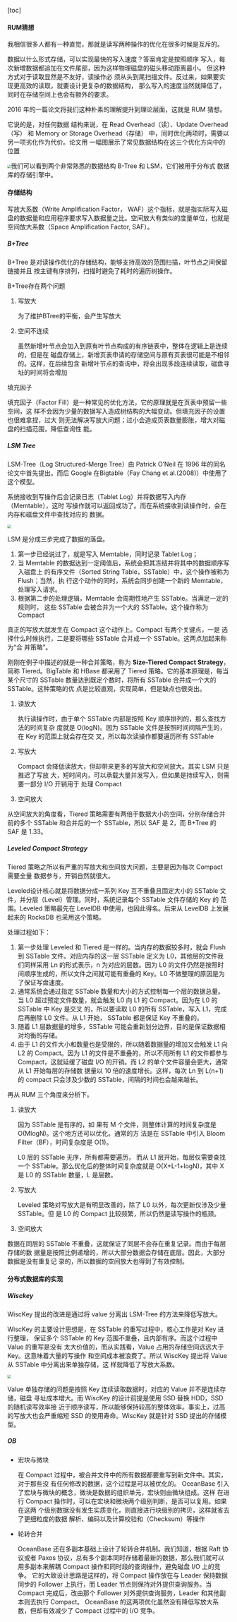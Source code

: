 [toc]

#### RUM猜想

我相信很多人都有一种直觉，那就是读写两种操作的优化在很多时候是互斥的。

数据以什么形式存储，可以实现最快的写入速度？答案肯定是按照顺序 写入，每次新增数据都追加在文件尾部，因为这样物理磁盘的磁头移动距离最小。 但这种方式对于读取显然是不友好，读操作必 须从头到尾扫描文件。反过来，如果要实现更高效的读取，就要设计更复杂的数据结构， 那么写入的速度当然就降低了，同时在存储空间上也会有额外的要求。

2016 年的一篇论文将我们这种朴素的理解提升到理论层面，这就是 RUM 猜想。

它说的是，对任何数据 结构来说，在 Read Overhead（读）、Update Overhead（写） 和 Memory or Storage Overhead（存储） 中，同时优化两项时，需要以另一项劣化作为代价。论文用 一幅图展示了常见数据结构在这三个优化方向中的位置

<img src="./rum.png" style="zoom:50%;" />我们可以看到两个非常熟悉的数据结构 B-Tree 和 LSM，它们被用于分布式 数据库的存储引擎中。

#### 存储结构

写放大系数（Write Amplification Factor， WAF）这个指标，就是指实际写入磁盘的数据量和应用程序要求写入数据量之比。空间放大有类似的度量单位，也就是空间放大系数（Space Amplification Factor, SAF）。

##### B+Tree

B+Tree 是对读操作优化的存储结构，能够支持高效的范围扫描，叶节点之间保留链接并且 按主键有序排列，扫描时避免了耗时的遍历树操作。

B+Tree存在两个问题

1. 写放大

   为了维护BTree的平衡，会产生写放大

2. 空间不连续

   虽然新增叶节点会加入到原有叶节点构成的有序链表中，整体在逻辑上是连续的，但是在 磁盘存储上，新增页表申请的存储空间与原有页表很可能是不相邻的。这样，在后续包含 新增叶节点的查询中，将会出现多段连续读取，磁盘寻址的时间将会增加

填充因子

填充因子（Factor Fill）是一种常见的优化方法，它的原理就是在页表中预留一些空间，这 样不会因为少量的数据写入造成树结构的大幅变动。但填充因子的设置也很难拿捏，过大 则无法解决写放大问题；过小会造成页表数量膨胀，增大对磁盘的扫描范围，降低查询性 能。

##### LSM Tree

LSM-Tree（Log Structured-Merge Tree）由 Patrick O’Neil 在 1996 年的同名论文中首先提出。而后 Google 在Bigtable（Fay Chang et al.(2008)）中使用了这个模型。

系统接收到写操作后会记录日志（Tablet Log）并将数据写入内存（Memtable），这时 写操作就可以返回成功了。而在系统接收到读操作时，会在内存和磁盘文件中查找对应的 数据。

<img src="./lsm.png" style="zoom:50%;" />

LSM 是分成三步完成了数据的落盘。

1. 第一步已经说过了，就是写入 Memtable，同时记录 Tablet Log；
2. 当 Memtable 的数据达到一定阈值后，系统会把其冻结并将其中的数据顺序写入磁盘上 的有序文件（Sorted String Table，SSTable）中，这个操作被称为 Flush；当然，执 行这个动作的同时，系统会同步创建一个新的 Memtable，处理写入请求。 
3. 根据第二步的处理逻辑，Memtable 会周期性地产生 SSTable。当满足一定的规则时， 这些 SSTable 会被合并为一个大的 SSTable。这个操作称为 Compact

真正的写放大就发生在 Compact 这个动作上。Compact 有两个关键点，一是 选择什么时候执行，二是要将哪些 SSTable 合并成一个 SSTable。这两点加起来称为“合 并策略”。

刚刚在例子中描述的就是一种合并策略，称为 **Size-Tiered Compact Strategy**，简称 Tiered。BigTable 和 HBase 都采用了 Tiered 策略。它的基本原理是，每当某个尺寸的 SSTable 数量达到既定个数时，将所有 SSTable 合并成一个大的 SSTable。这种策略的优 点是比较直观，实现简单，但是缺点也很突出。

1. 读放大

   执行读操作时，由于单个 SSTable 内部是按照 Key 顺序排列的，那么查找方法的时间复杂 度就是 O(logN)。因为 SSTable 文件是按照时间间隔产生的，在 Key 的范围上就会存在交 叉，所以每次读操作都要遍历所有 SSTable

2. 写放大

   Compact 会降低读放大，但却带来更多的写放大和空间放大。其实 LSM 只是推迟了写放 大，短时间内，可以承载大量并发写入，但如果是持续写入，则需要一部分 I/O 开销用于 处理 Compact

3.  空间放大

   从空间放大的角度看，Tiered 策略需要有两倍于数据大小的空间，分别存储合并前的多个 SSTable 和合并后的一个 SSTable，所以 SAF 是 2，而 B+Tree 的 SAF 是 1.33。

##### Leveled Compact Strategy

Tiered 策略之所以有严重的写放大和空间放大问题，主要是因为每次 Compact 需要全量 数据参与，开销自然就很大。

Leveled设计核心就是将数据分成一系列 Key 互不重叠且固定大小的 SSTable 文件，并分层（Level）管理。同时，系统记录每个 SSTable 文件存储的 Key 的 范围。Leveled 策略最先在 LevelDB 中使用，也因此得名。后来从 LevelDB 上发展起来的 RocksDB 也采用这个策略。

处理过程如下：

1. 第一步处理 Leveled 和 Tiered 是一样的。当内存的数据较多时，就会 Flush 到 SSTable 文件。对应内存的这一层 SSTable 定义为 L0，其他层的文件我们同样采用 Ln 的形式表示，n 为对应的层数。因为 L0 的文件仍然是按照时间顺序生成的，所以文件之间就可能有重叠的 Key。L0 不做整理的原因是为了保证写盘速度。
2. 通常系统会通过指定 SSTable 数量和大小的方式控制每一个层的数据总量。当 L0 超过预定文件数量，就会触发 L0 向 L1 的 Compact。因为在 L0 的 SSTable 中 Key 是交叉 的，所以要读取 L0 的所有 SSTable，写入 L1，完成后再删除 L0 文件。从 L1 开始， SSTable 都是保证 Key 不重叠的。
3. 随着 L1 层数据量的增多，SSTable 可能会重新划分边界，目的是保证数据相对均衡的存储。
4. 由于 L1 的文件大小和数量也是受限的，所以随着数据量的增加又会触发 L1 向 L2 的 Compact。因为 L1 的文件是不重叠的，所以不用所有 L1 的文件都参与 Compact，这就延缓了磁盘 I/O 的开销。而 L2 的单个文件容量会更大，通常从 L1 开始每层的存储数 据量以 10 倍的速度增长。这样，每次 Ln 到 L(n+1) 的 compact 只会涉及少数的 SSTable，间隔的时间也会越来越长。

再从 RUM 三个角度来分析下。

1. 读放大

   因为 SSTable 是有序的，如 果有 M 个文件，则整体计算的时间复杂度是 O(MlogN)。这个地方还可以优化。通常的方 法是在 SSTable 中引入 Bloom Filter（BF），时间复杂度是 O(1)。

   L0 层的 SSTable 无序，所有都需要遍历， 而从 L1 层开始，每层仅需要查找一个 SSTable。那么优化后的整体时间复杂度就是 O(X+L-1+logN)，其中 X 是 L0 的 SSTable 数量，L 是层数。

2. 写放大

   Leveled 策略对写放大是有明显改善的，除了 L0 以外，每次更新仅涉及少量 SSTable。但 是 L0 的 Compact 比较频繁，所以仍然是读写操作的瓶颈。

3.  空间放大

   数据在同层的 SSTable 不重叠，这就保证了同层不会存在重复记录。而由于每层存储的数 据量是按照比例递增的，所以大部分数据会存储在底层。因此，大部分数据是没有重复记 录的，所以数据的空间放大也得到了有效控制。

#### 分布式数据库的实现

##### Wisckey

WiscKey 提出的改进是通过将 value 分离出 LSM-Tree 的方法来降低写放大。

WiscKey 的主要设计思想是，在 SSTable 的重写过程中，核心工作是对 Key 进行整理， 保证多个 SSTable 的 Key 范围不重叠，且内部有序。而这个过程中 Value 的重写是没有 太大价值的，而从实践看，Value 占用的存储空间远远大于 Key。这意味着大量的写操作 和空间成本被浪费了。所以 WiscKey 提出将 Value 从 SSTable 中分离出来单独存储，这 样就降低了写放大系数。

<img src="./wisckey.png" style="zoom:50%;" />

Value 单独存储的问题是按照 Key 连续读取数据时，对应的 Value 并不是连续存储，磁盘 寻址成本增大。而 WiscKey 的设计前提是使用 SSD 替换 HDD，SSD 的随机读写效率接 近于顺序读写，所以能够保持较高的整体效率。事实上，过高的写放大也会严重缩短 SSD 的使用寿命。WiscKey 就是针对 SSD 提出的存储模型。

##### OB

- 宏块与微块

  在 Compact 过程中，被合并文件中的所有数据都要重写到新文件中。其实，对于那些没 有任何修改的数据，这个过程是可以被优化的。 OceanBase 引入了宏块与微块的概念，微块是数据的组织单元，宏块则由微块组成。这样 在进行 Compact 操作时，可以在宏块和微块两个级别判断，是否可以复用。如果在这两 个级别数据没有发生实质变化，则直接进行块级别的拷贝，这样就省去了更细粒度的数据 解析、编码以及计算校验和（Checksum）等操作

- 轮转合并

  OceanBase 还在多副本基础上设计了轮转合并机制。我们知道，根据 Raft 协议或者 Paxos 协议，总有多个副本同时存储着最新的数据，那么我们就可以用多副本来解耦 Compact 操作和同时段的查询操作，避免磁盘 I/O 上的竞争。 它的大致设计思路是这样的，将 Compact 操作放在与 Leader 保持数据同步的 Follower 上执行，而 Leader 节点则保持对外提供查询服务。当 Compact 完成后，改由那个 Follower 对外提供查询服务，Leader 和其他副本则去执行 Compact。 OceanBase 的这两项优化虽然没有降低写放大系数，但却有效减少了 Compact 过程中的 I/O 竞争。

